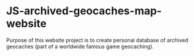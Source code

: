 # JS-archived-geocaches-map-website
Purpose of this website project is to create personal database of archived geocaches (part of a worldwide famous game geocaching).

